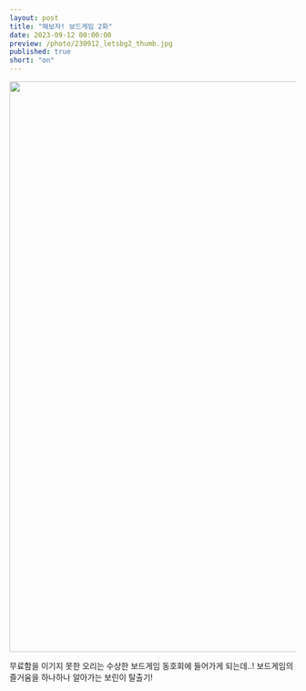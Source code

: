 ```yaml
---
layout: post
title: "해보자! 보드게임 2화"
date: 2023-09-12 00:00:00
preview: /photo/230912_letsbg2_thumb.jpg
published: true
short: "on"
---
```


<img src="/photo/230912_letsbg2.jpg" width="1000">


무료함을 이기지 못한 오리는 수상한 보드게임 동호회에 들어가게 되는데..!
보드게임의 즐거움을 하나하나 알아가는 보린이 탈출기!